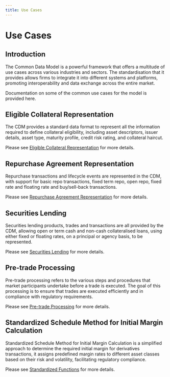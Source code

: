 ```yaml
---
title: Use Cases
---
```


# Use Cases

## Introduction
The Common Data Model is a powerful framework that offers a multitude of use
cases across various industries and sectors. The standardisation that it
provides allows firms to integrate it into different systems and platforms,
promoting interoperability and data exchange across the entire market.

Documentation on some of the common use cases for the model is provided here.

## Eligible Collateral Representation

The CDM provides a standard data format to represent all the information
required to define collateral eligibility, including asset descriptors, issuer 
details, asset type, maturity profile, credit risk rating, and collateral 
haircut.

Please see [Eligible Collateral Representation](/docs/eligible-collateral-representation) for more details.

## Repurchase Agreement Representation

Repurchase transactions and lifecycle events are represented in the CDM, with 
support for basic repo transactions, fixed term repo, open repo, fixed rate and 
floating rate and buy/sell-back transactions. 

Please see [Repurchase Agreement Representation](/docs/repurchase-agreement-representation) for more details.

## Securities Lending

Securities lending products, trades and transactions are all provided by the
CDM, allowing open or term cash and non-cash collateralised loans, using 
either fixed or floating rates, on a principal or agency basis, to be 
represented. 

Please see [Securities Lending](/docs/securities-lending) for more details.

## Pre-trade Processing
Pre-trade processing refers to the various steps and procedures that market 
participants undertake before a trade is executed. The goal of this processing 
is to ensure that trades are executed efficiently and in compliance with 
regulatory requirements.

Please see [Pre-trade Processing](/docs/pre-trade-processing) for more details.

## Standardized Schedule Method for Initial Margin Calculation
Standardized Schedule Method for Initial Margin Calculation is a simplified 
approach to determine the required initial margin for derivatives transactions, 
it assigns predefined margin rates to different asset classes based on their risk 
and volatility, facilitating regulatory compliance.

Please see [Standardized Functions](/docs/standardized-functions) for more details.
